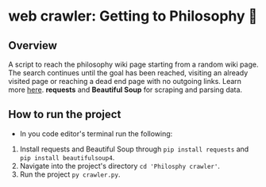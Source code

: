 # web crawler: Getting to Philosophy :snail:

## Overview
A script to reach the philosophy wiki page starting from a random wiki page. The search continues until the goal has been reached, visiting an already visited page or reaching a dead end page with no outgoing links. Learn more [here]([https://en.wikipedia.org/wiki/Wikipedia:Getting_to_Philosophy](https://en.wikipedia.org/wiki/Wikipedia:Getting_to_Philosophy)).
**requests** and **Beautiful Soup** for scraping and parsing data.

## How to run the project
- In you code editor's terminal run the following:
1. Install requests and Beautiful Soup through `pip install requests` and `pip install beautifulsoup4`.
3. Navigate into the project's directory `cd 'Philosphy crawler'`.
6.  Run the project `py crawler.py`.